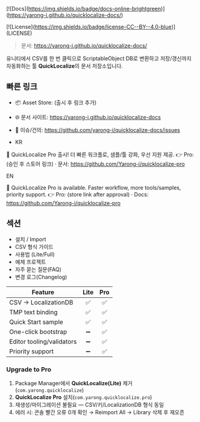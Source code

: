 \[!\[Docs](https://img.shields.io/badge/docs-online-brightgreen)](https://yarong-i.github.io/quicklocalize-docs/)

\[!\[License](https://img.shields.io/badge/license-CC--BY--4.0-blue)](LICENSE)



> 문서: https://yarong-i.github.io/quicklocalize-docs/



유니티에서 CSV를 한 번 클릭으로 ScriptableObject DB로 변환하고 저장/갱신까지 자동화하는 툴 **QuickLocalize**의 문서 저장소입니다.

## 빠른 링크

* 📦 Asset Store: (출시 후 링크 추가)
* 🌐 문서 사이트: https://yarong-i.github.io/quicklocalize-docs
* 💬 이슈/건의: https://github.com/yarong-i/quicklocalize-docs/issues

* KR

🔼 QuickLocalize Pro 출시! 더 빠른 워크플로, 샘플/툴 강화, 우선 지원 제공.
👉 Pro: (승인 후 스토어 링크) · 문서: https://github.com/Yarong-i/quicklocalize-pro

EN

🔼 QuickLocalize Pro is available. Faster workflow, more tools/samples, priority support.
👉 Pro: (store link after approval) · Docs: https://github.com/Yarong-i/quicklocalize-pro

## 섹션

* 설치 / Import
* CSV 형식 가이드
* 사용법 (Lite/Full)
* 예제 프로젝트
* 자주 묻는 질문(FAQ)
* 변경 로그(Changelog)

| Feature                     | Lite | Pro |
|----------------------------|:----:|:---:|
| CSV → LocalizationDB       |  ✅  | ✅  |
| TMP text binding           |  ✅  | ✅  |
| Quick Start sample         |  ✅  | ✅  |
| One-click bootstrap        |  ➖  | ✅  |
| Editor tooling/validators  |  ➖  | ✅  |
| Priority support           |  ➖  | ✅  |


### Upgrade to Pro
1. Package Manager에서 **QuickLocalize(Lite)** 제거(`com.yarong.quicklocalize`)
2. **QuickLocalize Pro** 설치(`com.yarong.quicklocalize.pro`)
3. 재생성/마이그레이션 불필요 — CSV/키/LocalizationDB 형식 동일
4. 에러 시: 콘솔 빨간 오류 0개 확인 → Reimport All → Library 삭제 후 재오픈

